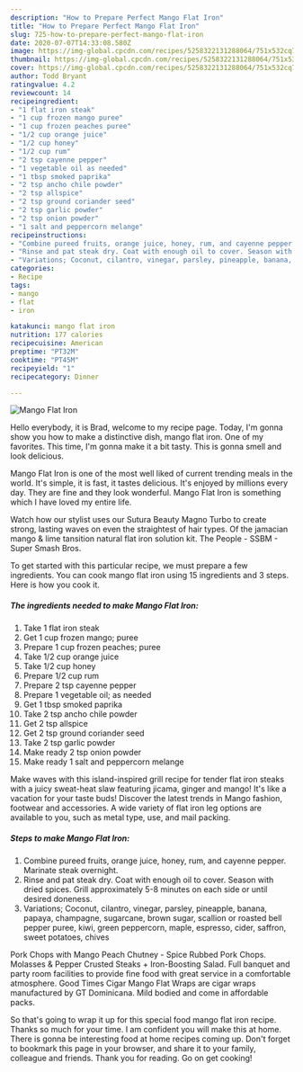 ```yaml
---
description: "How to Prepare Perfect Mango Flat Iron"
title: "How to Prepare Perfect Mango Flat Iron"
slug: 725-how-to-prepare-perfect-mango-flat-iron
date: 2020-07-07T14:33:08.580Z
image: https://img-global.cpcdn.com/recipes/5258322131288064/751x532cq70/mango-flat-iron-recipe-main-photo.jpg
thumbnail: https://img-global.cpcdn.com/recipes/5258322131288064/751x532cq70/mango-flat-iron-recipe-main-photo.jpg
cover: https://img-global.cpcdn.com/recipes/5258322131288064/751x532cq70/mango-flat-iron-recipe-main-photo.jpg
author: Todd Bryant
ratingvalue: 4.2
reviewcount: 14
recipeingredient:
- "1 flat iron steak"
- "1 cup frozen mango puree"
- "1 cup frozen peaches puree"
- "1/2 cup orange juice"
- "1/2 cup honey"
- "1/2 cup rum"
- "2 tsp cayenne pepper"
- "1 vegetable oil as needed"
- "1 tbsp smoked paprika"
- "2 tsp ancho chile powder"
- "2 tsp allspice"
- "2 tsp ground coriander seed"
- "2 tsp garlic powder"
- "2 tsp onion powder"
- "1 salt and peppercorn melange"
recipeinstructions:
- "Combine pureed fruits, orange juice, honey, rum, and cayenne pepper. Marinate steak overnight."
- "Rinse and pat steak dry. Coat with enough oil to cover. Season with dried spices. Grill approximately 5-8 minutes on each side or until desired doneness."
- "Variations; Coconut, cilantro, vinegar, parsley, pineapple, banana, papaya, champagne, sugarcane, brown sugar, scallion or roasted bell pepper puree, kiwi, green peppercorn, maple, espresso, cider, saffron, sweet potatoes, chives"
categories:
- Recipe
tags:
- mango
- flat
- iron

katakunci: mango flat iron 
nutrition: 177 calories
recipecuisine: American
preptime: "PT32M"
cooktime: "PT45M"
recipeyield: "1"
recipecategory: Dinner

---
```



![Mango Flat Iron](https://img-global.cpcdn.com/recipes/5258322131288064/751x532cq70/mango-flat-iron-recipe-main-photo.jpg)

Hello everybody, it is Brad, welcome to my recipe page. Today, I'm gonna show you how to make a distinctive dish, mango flat iron. One of my favorites. This time, I'm gonna make it a bit tasty. This is gonna smell and look delicious.

Mango Flat Iron is one of the most well liked of current trending meals in the world. It's simple, it is fast, it tastes delicious. It's enjoyed by millions every day. They are fine and they look wonderful. Mango Flat Iron is something which I have loved my entire life.

Watch how our stylist uses our Sutura Beauty Magno Turbo to create strong, lasting waves on even the straightest of hair types. Of the jamacian mango &amp; lime tansition natural flat iron solution kit. The People - SSBM - Super Smash Bros.


To get started with this particular recipe, we must prepare a few ingredients. You can cook mango flat iron using 15 ingredients and 3 steps. Here is how you cook it.

<!--inarticleads1-->

##### The ingredients needed to make Mango Flat Iron:

1. Take 1 flat iron steak
1. Get 1 cup frozen mango; puree
1. Prepare 1 cup frozen peaches; puree
1. Take 1/2 cup orange juice
1. Take 1/2 cup honey
1. Prepare 1/2 cup rum
1. Prepare 2 tsp cayenne pepper
1. Prepare 1 vegetable oil; as needed
1. Get 1 tbsp smoked paprika
1. Take 2 tsp ancho chile powder
1. Get 2 tsp allspice
1. Get 2 tsp ground coriander seed
1. Take 2 tsp garlic powder
1. Make ready 2 tsp onion powder
1. Make ready 1 salt and peppercorn melange


Make waves with this island-inspired grill recipe for tender flat iron steaks with a juicy sweat-heat slaw featuring jicama, ginger and mango! It&#39;s like a vacation for your taste buds! Discover the latest trends in Mango fashion, footwear and accessories. A wide variety of flat iron leg options are available to you, such as metal type, use, and mail packing. 

<!--inarticleads2-->

##### Steps to make Mango Flat Iron:

1. Combine pureed fruits, orange juice, honey, rum, and cayenne pepper. Marinate steak overnight.
1. Rinse and pat steak dry. Coat with enough oil to cover. Season with dried spices. Grill approximately 5-8 minutes on each side or until desired doneness.
1. Variations; Coconut, cilantro, vinegar, parsley, pineapple, banana, papaya, champagne, sugarcane, brown sugar, scallion or roasted bell pepper puree, kiwi, green peppercorn, maple, espresso, cider, saffron, sweet potatoes, chives


Pork Chops with Mango Peach Chutney - Spice Rubbed Pork Chops. Molasses &amp; Pepper Crusted Steaks + Iron-Boosting Salad. Full banquet and party room facilities to provide fine food with great service in a comfortable atmosphere. Good Times Cigar Mango Flat Wraps are cigar wraps manufactured by GT Dominicana. Mild bodied and come in affordable packs. 

So that's going to wrap it up for this special food mango flat iron recipe. Thanks so much for your time. I am confident you will make this at home. There is gonna be interesting food at home recipes coming up. Don't forget to bookmark this page in your browser, and share it to your family, colleague and friends. Thank you for reading. Go on get cooking!
